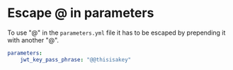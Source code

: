 # Escape @ in parameters

To use "@" in the `parameters.yml` file it has to be escaped by prepending it with another "@".

```yaml
parameters:
    jwt_key_pass_phrase: "@@thisisakey"
```